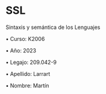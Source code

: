 # SSL


Sintaxis y semántica de los Lenguajes

• Curso: K2006

• Año: 2023

• Legajo: 209.042-9

• Apellido: Larrart

• Nombre: Martín
